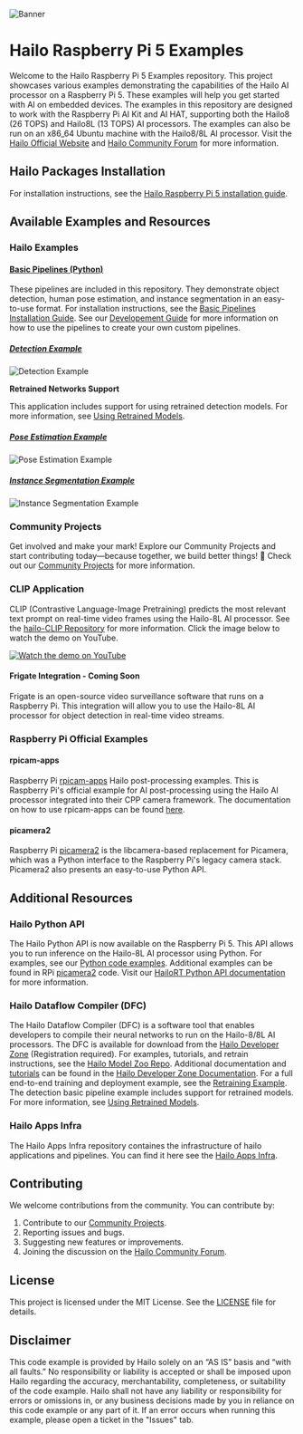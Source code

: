 
![Banner](doc/images/hailo_rpi_examples_banner.png)

# Hailo Raspberry Pi 5 Examples

Welcome to the Hailo Raspberry Pi 5 Examples repository. This project showcases various examples demonstrating the capabilities of the Hailo AI processor on a Raspberry Pi 5. These examples will help you get started with AI on embedded devices.
The examples in this repository are designed to work with the Raspberry Pi AI Kit and AI HAT, supporting both the Hailo8 (26 TOPS) and Hailo8L (13 TOPS) AI processors. The examples can also be run on an x86_64 Ubuntu machine with the Hailo8/8L AI processor.
Visit the [Hailo Official Website](https://hailo.ai/) and [Hailo Community Forum](https://community.hailo.ai/) for more information.

## Hailo Packages Installation

For installation instructions, see the [Hailo Raspberry Pi 5 installation guide](doc/install-raspberry-pi5.md#how-to-set-up-raspberry-pi-5-and-hailo).

## Available Examples and Resources

### Hailo Examples

#### [Basic Pipelines (Python)](doc/basic-pipelines.md#hailo-rpi5-basic-pipelines)

These pipelines are included in this repository. They demonstrate object detection, human pose estimation, and instance segmentation in an easy-to-use format.
For installation instructions, see the [Basic Pipelines Installation Guide](doc/basic-pipelines.md#installation).
See our [Developement Guide](doc/basic-pipelines.md#development-guide) for more information on how to use the pipelines to create your own custom pipelines.


##### [Detection Example](doc/basic-pipelines.md#detection-example)
![Detection Example](doc/images/detection.gif)

**Retrained Networks Support**

This application includes support for using retrained detection models. For more information, see [Using Retrained Models](doc/basic-pipelines.md#using-retrained-models).

##### [Pose Estimation Example](doc/basic-pipelines.md#pose-estimation-example)
![Pose Estimation Example](doc/images/pose_estimation.gif)

##### [Instance Segmentation Example](doc/basic-pipelines.md#instance-segmentation-example)
![Instance Segmentation Example](doc/images/instance_segmentation.gif)

### Community Projects

Get involved and make your mark! Explore our Community Projects and start contributing today—because together, we build better things! 🚀
Check out our [Community Projects](community_projects/community_projects.md) for more information.

### CLIP Application

CLIP (Contrastive Language-Image Pretraining) predicts the most relevant text prompt on real-time video frames using the Hailo-8L AI processor.
See the [hailo-CLIP Repository](https://github.com/giladnah/hailo-CLIP) for more information.
Click the image below to watch the demo on YouTube.

[![Watch the demo on YouTube](https://img.youtube.com/vi/XXizBHtCLew/0.jpg)](https://youtu.be/XXizBHtCLew)


#### Frigate Integration - Coming Soon

Frigate is an open-source video surveillance software that runs on a Raspberry Pi. This integration will allow you to use the Hailo-8L AI processor for object detection in real-time video streams.


### Raspberry Pi Official Examples

#### rpicam-apps

Raspberry Pi [rpicam-apps](https://www.raspberrypi.com/documentation/computers/camera_software.html#rpicam-apps) Hailo post-processing examples.
This is Raspberry Pi's official example for AI post-processing using the Hailo AI processor integrated into their CPP camera framework.
The documentation on how to use rpicam-apps can be found [here](https://www.raspberrypi.com/documentation/computers/ai.html).

#### picamera2

Raspberry Pi [picamera2](https://github.com/raspberrypi/picamera2) is the libcamera-based replacement for Picamera, which was a Python interface to the Raspberry Pi's legacy camera stack. Picamera2 also presents an easy-to-use Python API.

## Additional Resources

### Hailo Python API
The Hailo Python API is now available on the Raspberry Pi 5. This API allows you to run inference on the Hailo-8L AI processor using Python.
For examples, see our [Python code examples](https://github.com/hailo-ai/Hailo-Application-Code-Examples/tree/main/runtime/python).
Additional examples can be found in RPi [picamera2](#picamera2) code.
Visit our [HailoRT Python API documentation](https://hailo.ai/developer-zone/documentation/hailort-v4-18-0/?page=api%2Fpython_api.html#module-hailo_platform.drivers) for more information.

### Hailo Dataflow Compiler (DFC)

The Hailo Dataflow Compiler (DFC) is a software tool that enables developers to compile their neural networks to run on the Hailo-8/8L AI processors.
The DFC is available for download from the [Hailo Developer Zone](https://hailo.ai/developer-zone/software-downloads/) (Registration required).
For examples, tutorials, and retrain instructions, see the [Hailo Model Zoo Repo](https://github.com/hailo-ai/hailo_model_zoo).
Additional documentation and [tutorials](https://hailo.ai/developer-zone/documentation/dataflow-compiler/latest/?sp_referrer=tutorials/tutorials.html) can be found in the [Hailo Developer Zone Documentation](https://hailo.ai/developer-zone/documentation/).
For a full end-to-end training and deployment example, see the [Retraining Example](doc/retraining-example.md).
The detection basic pipeline example includes support for retrained models. For more information, see [Using Retrained Models](doc/basic-pipelines.md#using-retrained-models).

### Hailo Apps Infra
The Hailo Apps Infra repository containes the infrastructure of hailo applications and pipelines.
You can find it here  see the [Hailo Apps Infra](https://github.com/giladnah/hailo-apps-infra).

## Contributing

We welcome contributions from the community. You can contribute by:
1. Contribute to our [Community Projects](community_projects/community_projects.md).
2. Reporting issues and bugs.
3. Suggesting new features or improvements.
4. Joining the discussion on the [Hailo Community Forum](https://community.hailo.ai/).


## License

This project is licensed under the MIT License. See the [LICENSE](LICENSE) file for details.

## Disclaimer

This code example is provided by Hailo solely on an “AS IS” basis and “with all faults.” No responsibility or liability is accepted or shall be imposed upon Hailo regarding the accuracy, merchantability, completeness, or suitability of the code example. Hailo shall not have any liability or responsibility for errors or omissions in, or any business decisions made by you in reliance on this code example or any part of it. If an error occurs when running this example, please open a ticket in the "Issues" tab.
